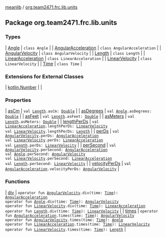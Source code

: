 [meanlib](../index.md) / [org.team2471.frc.lib.units](./index.md)

## Package org.team2471.frc.lib.units

### Types

| [Angle](-angle/index.md) | `class Angle` |
| [AngularAcceleration](-angular-acceleration/index.md) | `class AngularAcceleration` |
| [AngularVelocity](-angular-velocity/index.md) | `class AngularVelocity` |
| [Length](-length/index.md) | `class Length` |
| [LinearAcceleration](-linear-acceleration/index.md) | `class LinearAcceleration` |
| [LinearVelocity](-linear-velocity/index.md) | `class LinearVelocity` |
| [Time](-time/index.md) | `class Time` |

### Extensions for External Classes

| [kotlin.Number](kotlin.-number/index.md) |  |

### Properties

| [asCm](as-cm.md) | `val `[`Length`](-length/index.md)`.asCm: `[`Double`](https://kotlinlang.org/api/latest/jvm/stdlib/kotlin/-double/index.html) |
| [asDegrees](as-degrees.md) | `val `[`Angle`](-angle/index.md)`.asDegrees: `[`Double`](https://kotlinlang.org/api/latest/jvm/stdlib/kotlin/-double/index.html) |
| [asFeet](as-feet.md) | `val `[`Length`](-length/index.md)`.asFeet: `[`Double`](https://kotlinlang.org/api/latest/jvm/stdlib/kotlin/-double/index.html) |
| [asMeters](as-meters.md) | `val `[`Length`](-length/index.md)`.asMeters: `[`Double`](https://kotlinlang.org/api/latest/jvm/stdlib/kotlin/-double/index.html) |
| [lengthPerDs](length-per-ds.md) | `val `[`LinearAcceleration`](-linear-acceleration/index.md)`.lengthPerDs: `[`LinearVelocity`](-linear-velocity/index.md)<br>`val `[`LinearVelocity`](-linear-velocity/index.md)`.lengthPerDs: `[`Length`](-length/index.md) |
| [perDs](per-ds.md) | `val `[`AngularVelocity`](-angular-velocity/index.md)`.perDs: `[`AngularAcceleration`](-angular-acceleration/index.md)<br>`val `[`LinearVelocity`](-linear-velocity/index.md)`.perDs: `[`LinearAcceleration`](-linear-acceleration/index.md)<br>`val `[`Length`](-length/index.md)`.perDs: `[`LinearVelocity`](-linear-velocity/index.md) |
| [perSecond](per-second.md) | `val `[`AngularVelocity`](-angular-velocity/index.md)`.perSecond: `[`AngularAcceleration`](-angular-acceleration/index.md)<br>`val `[`Angle`](-angle/index.md)`.perSecond: `[`AngularVelocity`](-angular-velocity/index.md)<br>`val `[`LinearVelocity`](-linear-velocity/index.md)`.perSecond: `[`LinearAcceleration`](-linear-acceleration/index.md)<br>`val `[`Length`](-length/index.md)`.perSecond: `[`LinearVelocity`](-linear-velocity/index.md) |
| [velocityPerDs](velocity-per-ds.md) | `val `[`AngularAcceleration`](-angular-acceleration/index.md)`.velocityPerDs: `[`AngularVelocity`](-angular-velocity/index.md) |

### Functions

| [div](div.md) | `operator fun `[`AngularVelocity`](-angular-velocity/index.md)`.div(time: `[`Time`](-time/index.md)`): `[`AngularAcceleration`](-angular-acceleration/index.md)<br>`operator fun `[`Angle`](-angle/index.md)`.div(time: `[`Time`](-time/index.md)`): `[`AngularVelocity`](-angular-velocity/index.md)<br>`operator fun `[`LinearVelocity`](-linear-velocity/index.md)`.div(time: `[`Time`](-time/index.md)`): `[`LinearAcceleration`](-linear-acceleration/index.md)<br>`operator fun `[`Length`](-length/index.md)`.div(time: `[`Time`](-time/index.md)`): `[`LinearVelocity`](-linear-velocity/index.md) |
| [times](times.md) | `operator fun `[`AngularAcceleration`](-angular-acceleration/index.md)`.times(time: `[`Time`](-time/index.md)`): `[`AngularVelocity`](-angular-velocity/index.md)<br>`operator fun `[`AngularVelocity`](-angular-velocity/index.md)`.times(time: `[`Time`](-time/index.md)`): `[`Angle`](-angle/index.md)<br>`operator fun `[`LinearAcceleration`](-linear-acceleration/index.md)`.times(time: `[`Time`](-time/index.md)`): `[`LinearVelocity`](-linear-velocity/index.md)<br>`operator fun `[`LinearVelocity`](-linear-velocity/index.md)`.times(time: `[`Time`](-time/index.md)`): `[`Length`](-length/index.md) |

